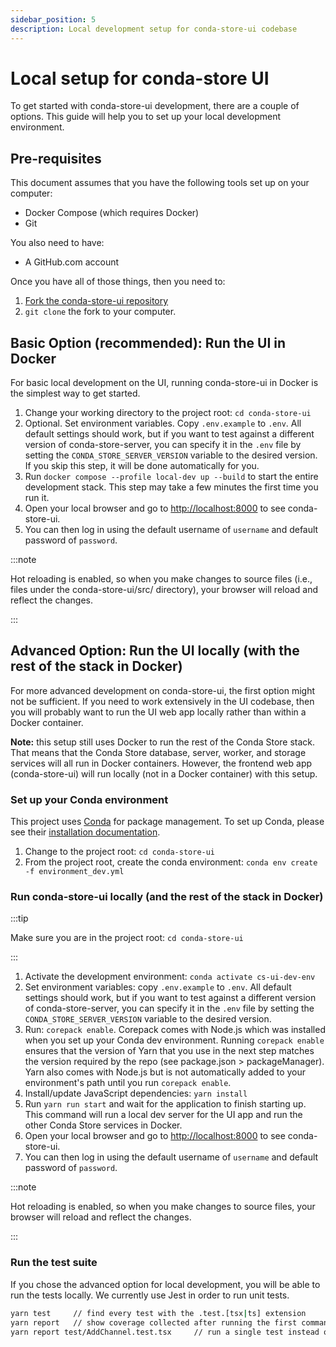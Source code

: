 ```yaml
---
sidebar_position: 5
description: Local development setup for conda-store-ui codebase
---
```


# Local setup for conda-store UI

To get started with conda-store-ui development, there are a couple of options. This guide will help you to set up your local development environment.

## Pre-requisites

This document assumes that you have the following tools set up on your computer:

- Docker Compose (which requires Docker)
- Git

You also need to have:

- A GitHub.com account

Once you have all of those things, then you need to:

1. [Fork the conda-store-ui repository](https://github.com/conda-incubator/conda-store-ui/fork)
2. `git clone` the fork to your computer.

## Basic Option (recommended): Run the UI in Docker

For basic local development on the UI, running conda-store-ui in Docker is the simplest way to get started.

1. Change your working directory to the project root: `cd conda-store-ui`
2. Optional. Set environment variables. Copy `.env.example` to `.env`. All default settings should work, but if you want to test against a different version of conda-store-server, you can specify it in the `.env` file by setting the `CONDA_STORE_SERVER_VERSION` variable to the desired version. If you skip this step, it will be done automatically for you.
3. Run `docker compose --profile local-dev up --build` to start the entire development stack. This step may take a few minutes the first time you run it.
4. Open your local browser and go to [http://localhost:8000](http://localhost:8000) to see conda-store-ui.
5. You can then log in using the default username of `username` and default password of `password`.

:::note 

Hot reloading is enabled, so when you make changes to source files (i.e., files under the conda-store-ui/src/ directory), your browser will reload and reflect the changes.

:::

## Advanced Option: Run the UI locally (with the rest of the stack in Docker)

For more advanced development on conda-store-ui, the first option might not be sufficient. If you need to work extensively in the UI codebase, then you will probably want to run the UI web app locally rather than within a Docker container.

**Note:** this setup still uses Docker to run the rest of the Conda Store stack. That means that the Conda Store database, server, worker, and storage services will all run in Docker containers. However, the frontend web app (conda-store-ui) will run locally (not in a Docker container) with this setup.

### Set up your Conda environment

This project uses [Conda](https://conda.io) for package management. To set up Conda, please see their [installation documentation](https://docs.conda.io/projects/conda/en/latest/user-guide/install/index.html).

1. Change to the project root: `cd conda-store-ui`
2. From the project root, create the conda environment: `conda env create -f environment_dev.yml`

### Run conda-store-ui locally (and the rest of the stack in Docker)

:::tip 

Make sure you are in the project root: `cd conda-store-ui`

:::

1. Activate the development environment: `conda activate cs-ui-dev-env`
2. Set environment variables: copy `.env.example` to `.env`. All default settings should work, but if you want to test against a different version of conda-store-server, you can specify it in the `.env` file by setting the `CONDA_STORE_SERVER_VERSION` variable to the desired version.
3. Run: `corepack enable`. Corepack comes with Node.js which was installed when you set up your Conda dev environment. Running `corepack enable` ensures that the version of Yarn that you use in the next step matches the version required by the repo (see package.json > packageManager). Yarn also comes with Node.js but is not automatically added to your environment's path until you run `corepack enable`.
4. Install/update JavaScript dependencies: `yarn install`
5. Run `yarn run start` and wait for the application to finish starting up. This command will run a local dev server for the UI app and run the other Conda Store services in Docker.
6. Open your local browser and go to [http://localhost:8000](http://localhost:8000) to see conda-store-ui.
7. You can then log in using the default username of `username` and default password of `password`.

:::note

Hot reloading is enabled, so when you make changes to source files, your browser will reload and reflect the changes.

:::

### Run the test suite

If you chose the advanced option for local development, you will be able to run the tests locally. We currently use Jest in order to run unit tests.

```bash
yarn test     // find every test with the .test.[tsx|ts] extension
yarn report   // show coverage collected after running the first command in the browser
yarn report test/AddChannel.test.tsx     // run a single test instead of all
```

